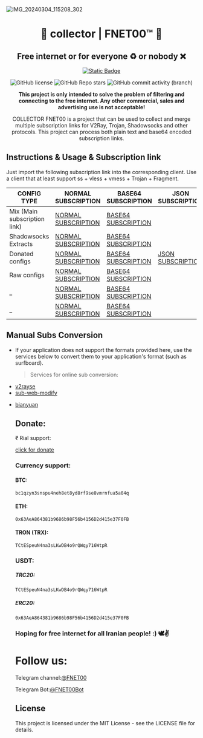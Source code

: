 ![IMG_20240304_115208_302](https://github.com/FNET00bot/FNET00BOT/assets/117082202/c0f1fe3d-8df1-4b9e-b575-9eeedcd8c0ef)

<h1 id="v2ray-collector" align="center">🎯 collector | FNET00™ 🤍</h1>
<h2 id="v2ray-collector" align="center">Free internet or for everyone ♻️ or nobody ❌</h2>
<p align="center">
  <a href="https://t.me/FNET00">
    <img alt="Static Badge" src="https://img.shields.io/badge/Telegram_channel-%40FNET00-darkblue?style=flat&logo=telegram%20">
  </a>
</p>
<p align="center">
  <img src="https://img.shields.io/github/license/FNET00bot/FNET00BOT?color=5D6D7E" alt="GitHub license">
  <img alt="GitHub Repo stars" src="https://img.shields.io/github/stars/FNET00Bot/Fnet00bot">
  <img alt="GitHub commit activity (branch)" src="https://img.shields.io/github/commit-activity/t/FNET00Bot/FNET00bot">
</p>
<p align="center">
  <b>This project is only intended to solve the problem of filtering and connecting to the free internet.  Any other commercial, sales and advertising use is not acceptable!</b>
</p>
<p align="center">COLLECTOR FNET00 is a project that can be used to collect and merge multiple subscription links for V2Ray, Trojan, Shadowsocks and other protocols.  This project can process both plain text and base64 encoded subscription links.</p>
<h2 id="instructions-usage">Instructions &amp; Usage &amp; Subscription link </h2>
<p>Just import the following subscription link into the corresponding client. Use a client that at least support ss + vless + vmess + Trojan + Fragment.</p>
<table>
  <thead>
    <tr>
      <th>CONFIG TYPE </th>
      <th>NORMAL SUBSCRIPTION</th>
      <th>BASE64 SUBSCRIPTION</th>
      <th>JSON SUBSCRIPTION</th>
    </tr>
  </thead>
  <tbody>
    <tr>
      <td>Mix (Main subscription link) </td>
      <td>
        <a href="https://raw.githubusercontent.com/FNET00bot/FNET00/Config/Main">NORMAL SUBSCRIPTION</a>
      </td>
      <td>
        <a href="https://raw.githubusercontent.com/FNET00bot/FNET00/Config/Base64">BASE64 SUBSCRIPTION</a>
      </td>
    </tr>
    <tr>
      <td>Shadowsocks Extracts</td>
      <td>
        <a href="https://raw.githubusercontent.com/FNET00bot/FNET00/Config/Shadowrocket/Normal">NORMAL SUBSCRIPTION</a>
      </td>
      <td>
        <a href="https://raw.githubusercontent.com/FNET00bot/FNET00/Config/Shadowrocket/Base64">BASE64 SUBSCRIPTION</a>
      </td>
      </tr>
    <tr>
      <td>Donated configs</td>
      <td>
        <a href="https://raw.githubusercontent.com/FNET00bot/FNET00/Config/Donate/Normal">NORMAL SUBSCRIPTION</a>
      </td>
      <td>
        <a href="https://raw.githubusercontent.com/FNET00bot/FNET00/Config/Donate/base64">BASE64 SUBSCRIPTION</a>
      </td>
      <td>
        <a href="https://raw.githubusercontent.com/FNET00bot/FNET00/Config/Donate/Json">JSON SUBSCRIPTION</a>
      </td>
      </tr>
    <tr>
      <td>Raw configs</td>
      <td>
        <a href="https://raw.githubusercontent.com/FNET00bot/FNET00/Config/Normal/Normal">NORMAL SUBSCRIPTION</a>
      </td>
      <td>
        <a href="https://raw.githubusercontent.com/FNET00bot/FNET00/Config/Normal/Base64">BASE64 SUBSCRIPTION</a>
      </td>
      </tr>
    <tr>
      <td>_</td>
      <td>
        <a href="#">NORMAL SUBSCRIPTION</a>
      </td>
      <td>
        <a href="#">BASE64 SUBSCRIPTION</a>
      </td>
      </tr>
    <tr>
      <td>_</td>
      <td>
        <a href="#">NORMAL SUBSCRIPTION</a>
      </td>
      <td>
        <a href="#">BASE64 SUBSCRIPTION</a>
      </td>
      </tr>
  </tbody>
</table>
<h2 id="manual-subs -conversion">Manual Subs Conversion</h2>
<ul>
  <li>If your application does not support the formats provided here, use the services below to convert them to your application's format (such as surfboard).<blockquote>
      <p>Services for online sub conversion:</p>
    </blockquote>
  </li>
  <li>
    <a href="https://v2rayse.com/en/node-convert">v2rayse</a>
  </li>
  <li>
    <a href="https://sub.v1.mk/">sub-web-modify</a>
  </li>
  <li>
    <p>
      <a href="https://bianyuan.xyz/">bianyuan</a>
    </p>
  </li>

<h2>Donate:</h2>
<p>₹ Rial support:</p>
<p>
<a href="https://daramet.com/FNET00" >click for donate</a> 
</p>

### Currency support: 

#### BTC: 
```bc1qzyn3snspu4neh8et8yd8rf9se8vmrnfua5a04q```

#### ETH: 
```0x63AeA864381b9686b98F56b4156D2d415e37F0FB```

#### TRON (TRX): 
```TCtESpeuN4na3sLKwDB4o9rQWqy716WtpR```


### USDT: 

##### TRC20: 
```TCtESpeuN4na3sLKwDB4o9rQWqy716WtpR```

##### ERC20: 
```0x63AeA864381b9686b98F56b4156D2d415e37F0FB```

### Hoping for free internet for all Iranian people!  :) 🕊️✌️

# Follow us:
Telegram channel:[@FNET00](https://t.me/FNET00) 

Telegram Bot:[@FNET00Bot](https://t.me/FNET00_Bot) 
<h2 id="license">License</h2>
<p>This project is licensed under the MIT License - see the LICENSE file for details.</p>
